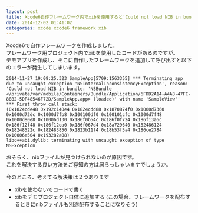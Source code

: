 ```yaml
---
layout: post
title: Xcode6自作フレームワーク内でxibを使用すると'Could not load NIB in bundle: 'エラーが発生する
date: 2014-12-02 01:41:02
categories: xcode xcode6 framework xib
---
```

<!-- {% raw %} -->
<p>Xcode6で自作フレームワークを作成しました。<br>
フレームワーク用プロジェクト内でxibを使用したコードがあるのですが。<br>
デモアプリを作成し、そこに自作したフレームワークを追加して呼び出すと以下のエラーが発生してしまいます。</p>

<pre><code>2014-11-27 19:09:25.323 SampleApp[5709:1563355] *** Terminating app due to uncaught exception 'NSInternalInconsistencyException', reason: 'Could not load NIB in bundle: 'NSBundle &lt;/private/var/mobile/Containers/Bundle/Application/6FDD2A14-A4A8-47FC-88B2-5DF48546F72D/SampleApp.app&gt; (loaded)' with name 'SampleView''
*** First throw call stack:
(0x1824cde48 0x192c140e4 0x1824cdd88 0x1870874f0 0x1000d7360 0x1000d72dc 0x1000d7fb8 0x100100df0 0x100101cfc 0x1000d7f48 0x1000d80e8 0x10006d130 0x186f0b54c 0x186f0f724 0x186f13a6c 0x186f12f48 0x186f12ea0 0x186f067d4 0x18a729640 0x182486124 0x18248522c 0x182483850 0x1823b11f4 0x18b53f5a4 0x186ce2784 0x10006e504 0x193282a08)
libc++abi.dylib: terminating with uncaught exception of type NSException
</code></pre>

<p>おそらく、nibファイルが見つけられないのが原因です。<br>
これを解決する良い方法をご存知の方は居らっしゃいますでしょうか。</p>

<p>今のところ、考えてる解決策は２つあります  </p>

<ul>
<li>xibを使わないでコードで書く</li>
<li>xibをデモプロジェクト自体に追加する (この場合、フレームワークを配布するときにnibファイルも別途配布することになりそう)</li>
</ul>
<!-- {% endraw %} -->
